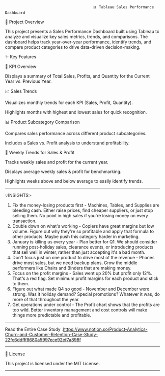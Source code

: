                                             📊 Tableau Sales Performance Dashboard

🎯 Project Overview

This project presents a Sales Performance Dashboard built using Tableau to analyze and visualize key sales metrics, trends, and comparisons. The dashboard helps track year-over-year performance, identify trends, and compare product categories to drive data-driven decision-making.

✨ Key Features

📌 KPI Overview

Displays a summary of Total Sales, Profits, and Quantity for the Current Year vs. Previous Year.

📈 Sales Trends

Visualizes monthly trends for each KPI (Sales, Profit, Quantity).

Highlights months with highest and lowest sales for quick recognition.

📊 Product Subcategory Comparison

Compares sales performance across different product subcategories.

Includes a Sales vs. Profit analysis to understand profitability.

📅 Weekly Trends for Sales & Profit

Tracks weekly sales and profit for the current year.

Displays average weekly sales & profit for benchmarking.

Highlights weeks above and below average to easily identify trends.

------------------------------------------------------------------------------------------------------------------------------------------------
💡INSIGHTS:-
1. Fix the money-losing products first - Machines, Tables, and Supplies are bleeding cash. Either raise prices, find cheaper suppliers, or just stop selling them. No point in high sales if you're losing money on every transaction.
2. Double down on what's working - Copiers have great margins but low volume. Figure out why they're so profitable and apply that formula to other products. Maybe push this category harder in marketing.
3. January is killing us every year - Plan better for Q1. We should consider running post-holiday sales, clearance events, or introducing products that sell well in winter, rather than just accepting it's a bad month.
4. Don't focus just on one product to drive most of the  revenue - Phones drive most sales, but we need backup plans. Grow the middle performers like Chairs and Binders that are making money.
5. Focus on the profit margins - Sales went up 20% but profit only 12%. That's a red flag. Set minimum profit margins for each product and stick to them.
6. Figure out what made Q4 so good - November and December were strong. Was it holiday demand? Special promotions? Whatever it was, do more of that throughout the year.
8. Get operations under control - The Profit chart shows that the profits are too wild. Better inventory management and cost controls will make things more predictable and profitable.
------------------------------------------------------------------------------------------------------------------------------------------------
Read the Entire Case Study :https://www.notion.so/Product-Analytics-Churn-and-Customer-Retention-Case-Study-22fc6ddfff8680a5997ece92ef7a898f
______________________________________________________________________________________________________________________________________________________________________________________________________________________

📜 License

This project is licensed under the MIT License.
______________________________________________________________________________________________________________________________________________________________________________________________________________________
